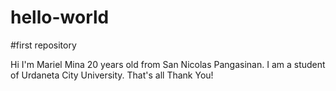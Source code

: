 # hello-world
#first repository

Hi I'm Mariel Mina 20 years old from San Nicolas Pangasinan.
I am a student of Urdaneta City University.
That's all Thank You!
